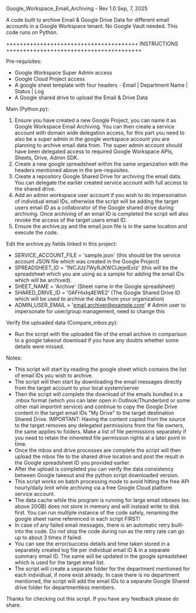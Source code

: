 Google_Workspace_Email_Archiving - Rev 1.0 Sep, 7, 2025

A code built to archive Email & Google Drive Data for different email accounts in a Google Workspace tenant. No Google Vault needed. This code runs on Python.



+++++++++++++++++++++++++++++++++++++++ INSTRUCTIONS ++++++++++++++++++++++++++++++++++++++++

Pre-requisites:

-  Google Workspace Super Admin access 
-  Google Cloud Project access
- A google sheet template with four headers - Email | Department Name | Status | Log
- A Google shared drive to upload the Email & Drive Data

Main (Python.py):

1. Ensure you have created a new Google Project, you can name it as Google Workspace Email Archiving. You can then create a service account with domain wide delegation access, for this part you need to also be a super admin in the google workspace account you are planning to archive email data from. The super admin account should have been delegated access to required Google Workspace APIs, Sheets, Drive, Admin SDK.
2. Create a new google spreadsheet within the same organization with the headers mentioned above in the pre-requisites.
3. Create a repository Google Shared Drive for archiving the email data. You can delegate the earlier created service account with full access to the shared drive.
4. Add an admin workspace user account if you wish to do impersonation of individual email IDs, otherwise the script will be adding the target users email ID as a collaborator of the Google shared drive during archiving. Once archiving of an email ID is completed the script will also revoke the access of the target users email ID.
5. Ensure the archive.py and the email.json file is in the same location and execute the code.

Edit the archive.py fields linked in this project:

- SERVICE_ACCOUNT_FILE = 'sample.json' (this should be the service account JSON file which was created in the Google Project)
- SPREADSHEET_ID = '1NCJUz7WyRJKWCIJejeIEolz'  (this will be the spreadsheet which you are using as a sample for adding the email IDs which will be archived).
- SHEET_NAME = 'Archive' (Sheet name in the Google spreadsheet)
- SHARED_DRIVE_ID = '0AFHixIq4EWE2' (The Google Shared Drive ID which will be used to archive the data from your organization)
- ADMIN_USER_EMAIL = 'email.archiver@example.com' # Admin user to impersonate for user/group management, need to change this


Verify the uploaded data (Compare_mbox.py):

- Run the script with the uploaded file of the email archive in comparison to a google takeout download if you have any doubts whether some details were missed.

Notes:

- This script will start by reading the google sheet which contains the list of email IDs you wish to archive.
- The script will then start by downloading the email messages directly from the target account to your local system/server
- Then the script will complete the download of the emails bundled in a .mbox format (which you can later open in Outlook/Thunderbird or some other mail importint service) and continue to copy the Google Drive content in the target email IDs "My Drive" to the target destination Shared Drive. IMPORTANT: Having the content copied from the source to the target removes any delegated permissions from the file owners, the same applies to folders. Make a list of file permissions separately if you need to retain the inhereted file permission rights at a later point in time.
- Once the mbox and drive processes are complete the script will then upload the mbox file to the shared drive location and post the result in the Google spreadsheet ID you provided earlier.
- After the upload is completed you can verify the data consistency between Google takeout and the python script downloaded version.
- This script works on batch processing mode to avoid hitting the free API hourly/daily limit while archiving via a free Google Cloud platform service account.
- The data cache while this program is running for large email inboxes (ex. above 20GB) does not store in memory and will instead write to disk first. You can run multiple instance of the code safely, renaming the google sheet name referenced in each script FIRST!
- In case of any failed email messages, there is an automatic retry built-into the code. Do not stop the code during run as the retry rate can go up to about 3 times if failed.
- You can see the error/success details and time taken stored in a separately created log file per individual email ID & in a separate summary email ID. The same will be updated in the google spreadsheet which is used for the target email list.
- The script will create a separate folder for the department mentioned for each indvidiual, if none exist already. In case there is no department mentioned, the script will add the email IDs to a separate Google Shared drive folder for departmentless members.


Thanks for checking out this script. If you have any feedback please do share. 


